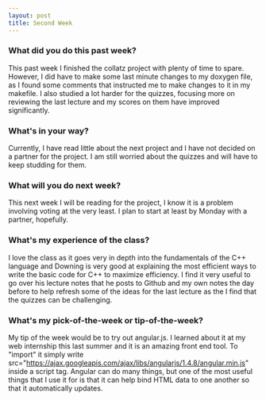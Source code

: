 ```yaml
---
layout: post
title: Second Week
---
```

### What did you do this past week?
  This past week I finished the collatz project with plenty of time to spare. However, I did have to make some last minute changes to my doxygen file, as I found some comments that instructed me to make changes to it in my makefile. I also studied a lot harder for the quizzes, focusing more on reviewing the last lecture and my scores on them have improved significantly.
  
### What's in your way?
   Currently, I have read little about the next project and I have not decided on a partner for the project. I am still worried about the quizzes and will have to keep studding for them.

### What will you do next week?
   This next week I will be reading for the project, I know it is a problem involving voting at the very least. I plan to start at least by Monday with a partner, hopefully.

### What's my experience of the class?
   I love the class as it goes very in depth into the fundamentals of the C++ language and Downing is very good at explaining the most efficient ways to write the basic code for C++ to maximize efficiency. I find it very useful to go over his lecture notes that he posts to Github and my own notes the day before to help refresh some of the ideas for the last lecture as the I find that the quizzes can be challenging.

### What's my pick-of-the-week or tip-of-the-week?
   My tip of the week would be to try out angular.js. I learned about it at my web internship this last summer and it is an amazing front end tool. To "import" it simply write src="https://ajax.googleapis.com/ajax/libs/angularjs/1.4.8/angular.min.js" inside a script tag. Angular can do many things, but one of the most useful things that I use it for is that it can help bind HTML data to one another so that it automatically updates.
